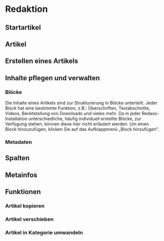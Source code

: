 # Redaktion 

## Startartikel
## Artikel
## Erstellen eines Artikels
## Inhalte pflegen und verwalten
### Blöcke
Die Inhalte eines Artikels sind zur Strukturierung in Blöcke unterteilt. Jeder Block hat eine bestimmte Funktion, z.B.: Überschriften, Textabschnitte, Videos, Bereitstellung von Downloads und vieles mehr.
Da in jeder Redaxo-Installation unterschiedliche, häufig individuell erstellte Blöcke, zur Verfügung stehen, können diese hier nicht erläutert werden. Um einen Block hinzuzufügen, klicken Sie auf das Aufklappmenü „Block hinzufügen“.
### Metadaten
## Spalten
## Metainfos
## Funktionen
### Artikel kopieren
### Artikel verschieben
### Artikel in Kategorie umwandeln
